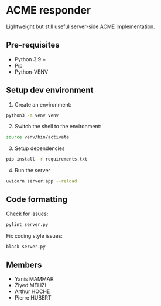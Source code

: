 # ACME responder

Lightweight but still useful server-side ACME implementation.


## Pre-requisites
* Python 3.9 +
* Pip
* Python-VENV

## Setup dev environment
1. Create an environment:

```bash
python3 -m venv venv
```


2. Switch the shell to the environment:

```bash
source venv/bin/activate
```


3. Setup dependencies

```bash
pip install -r requirements.txt
```


4. Run the server

```bash
uvicorn server:app --reload
```

## Code formatting
Check for issues:
```bash
pylint server.py
```

Fix coding style issues:
```bash
black server.py 
```

## Members
* Yanis MAMMAR
* Ziyed MELIZI
* Arthur HOCHE
* Pierre HUBERT